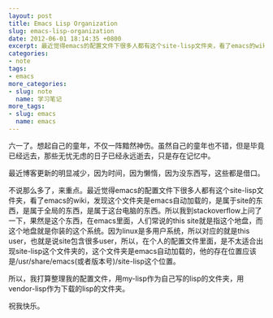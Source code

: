 ```yaml
---
layout: post
title: Emacs Lisp Organization
slug: emacs-lisp-organization
date: 2012-06-01 18:14:35 +0800
excerpt: 最近觉得emacs的配置文件下很多人都有这个site-lisp文件夹，看了emacs的wiki，发现这个文件夹是emacs自动加载的，是属于site的东西，是属于全局的东西，是属于这台电脑的东西。所以我到stackoverflow上问了一下，果然是这个东西，在emacs里面，人们常说的this site就是指这个地盘，而这个地盘就是你装的这个系统。因为linux是多用户系统，所以对应的就是this user，也就是说site包含很多user，所以，在个人的配置文件里面，是不太适合出现site-lisp这个文件夹的，这个文件夹是emacs自动加载的，他的存在位置应该是/usr/share/emacs(或者版本号)/site-lisp这个位置。
categories:
- note
tags:
- emacs
more_categories:
- slug: note
  name: 学习笔记
more_tags:
- slug: emacs
  name: emacs
---
```


六一了。想起自己的童年，不仅一阵黯然神伤。虽然自己的童年也不错，但是毕竟已经远去，那些无忧无虑的日子已经永远逝去，只是存在记忆中。

最近博客更新的明显减少，因为时间，因为懒惰，因为没东西写，这些都是借口。

不说那么多了，来重点。最近觉得emacs的配置文件下很多人都有这个site-lisp文件夹，看了emacs的wiki，发现这个文件夹是emacs自动加载的，是属于site的东西，是属于全局的东西，是属于这台电脑的东西。所以我到stackoverflow上问了一下，果然是这个东西，在emacs里面，人们常说的this site就是指这个地盘，而这个地盘就是你装的这个系统。因为linux是多用户系统，所以对应的就是this user，也就是说site包含很多user，所以，在个人的配置文件里面，是不太适合出现site-lisp这个文件夹的，这个文件夹是emacs自动加载的，他的存在位置应该是/usr/share/emacs(或者版本号)/site-lisp这个位置。

所以，我打算整理我的配置文件，用my-lisp作为自己写的lisp的文件夹，用vendor-lisp作为下载的lisp的文件夹。

祝我快乐。
